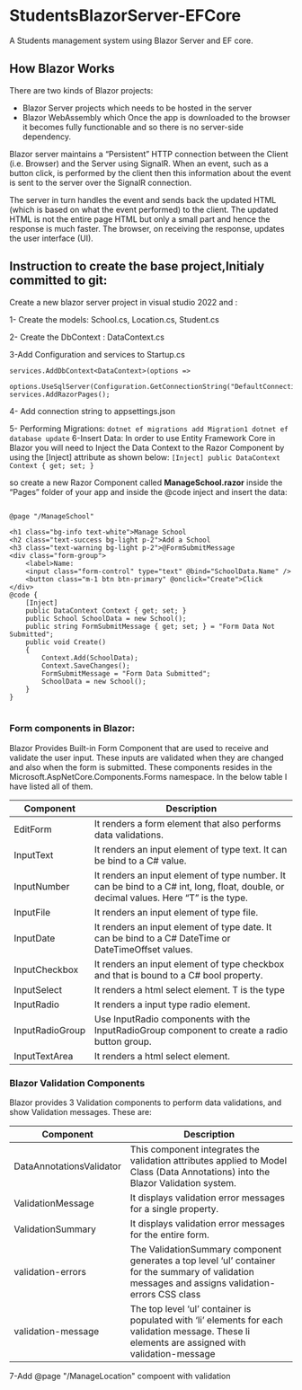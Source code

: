 # StudentsBlazorServer-EFCore

A Students management system using Blazor Server and EF core.

## How Blazor Works
There are two kinds of Blazor projects:
* Blazor Server projects which needs to be hosted in the server
* Blazor WebAssembly which Once the app is downloaded to the browser it becomes fully functionable and so there is no server-side dependency.

Blazor server maintains a “Persistent” HTTP connection between the Client (i.e. Browser) and the Server using SignalR. When an event, such as a button click, is performed by the client then this information about the event is sent to the server over the SignalR connection.

The server in turn handles the event and sends back the updated HTML (which is based on what the event performed) to the client. The updated HTML is not the entire page HTML but only a small part and hence the response is much faster. The browser, on receiving the response, updates the user interface (UI).

## Instruction to create the base project,Initialy committed to git:
Create a new blazor server project in visual studio 2022 and :

1- Create the models: School.cs, Location.cs, Student.cs

2- Create the DbContext : DataContext.cs

3-Add  Configuration and services to Startup.cs 

    services.AddDbContext<DataContext>(options =>
            options.UseSqlServer(Configuration.GetConnectionString("DefaultConnection")));
    services.AddRazorPages();
    
    
4- Add connection string to appsettings.json

5- Performing Migrations:
    `
    dotnet ef migrations add Migration1
    dotnet ef database update
    `
6-Insert Data:
    In order to use Entity Framework Core in Blazor you will need to Inject the Data Context to the Razor Component by using the [Inject] attribute as shown below:
   `[Inject]
    public DataContext Context { get; set; }
    `
    
so create a new Razor Component called <b>ManageSchool.razor</b> inside the “Pages” folder of your app and inside the @code inject and insert the data:
<pre><code>
@page "/ManageSchool"
 
&lt;h1 class="bg-info text-white">Manage School</h1>
&lt;h2 class="text-success bg-light p-2">Add a School</h2>
&lt;h3 class="text-warning bg-light p-2">@FormSubmitMessage</h3>
&lt;div class="form-group">
    &lt;label>Name:</label>
    &lt;input class="form-control" type="text" @bind="SchoolData.Name" />
    &lt;button class="m-1 btn btn-primary" @onclick="Create">Click</button>
&lt;/div>
@code {
    [Inject]
    public DataContext Context { get; set; }
    public School SchoolData = new School();
    public string FormSubmitMessage { get; set; } = "Form Data Not Submitted";
    public void Create()
    {
        Context.Add(SchoolData);
        Context.SaveChanges();  
        FormSubmitMessage = "Form Data Submitted";
        SchoolData = new School();
    }
}
 </code>  </pre>
### Form components in Blazor:
Blazor Provides Built-in Form Component that are used to receive and validate the user input. These inputs are validated when they are changed and also when the form is submitted. These components resides in the Microsoft.AspNetCore.Components.Forms namespace. In the below table I have listed all of them.

Component	|Description
--- | --- 
EditForm	|It renders a form element that also performs data validations.
InputText	|It renders an input element of type text. It can be bind to a C# value.
InputNumber	|It renders an input element of type number. It can be bind to a C# int, long, float, double, or decimal values. Here “T” is the type.
InputFile	|It renders an input element of type file.
InputDate	|It renders an input element of type date. It can be bind to a C# DateTime or DateTimeOffset values.
InputCheckbox	|It renders an input element of type checkbox and that is bound to a C# bool property.
InputSelect	|It renders a html select element. T is the type
InputRadio	|It renders a input type radio element.
InputRadioGroup	|Use InputRadio components with the InputRadioGroup component to create a radio button group.
InputTextArea	|It renders a html select element.


### Blazor Validation Components
Blazor provides 3 Validation components to perform data validations, and show Validation messages. These are:

Component	|Description
--- | --- 
DataAnnotationsValidator |This component integrates the validation attributes applied to Model Class (Data Annotations) into the Blazor Validation system.
ValidationMessage	|It displays validation error messages for a single property.
ValidationSummary	|It displays validation error messages for the entire form.
validation-errors	|The ValidationSummary component generates a top level ‘ul’ container for the summary of validation messages and assigns validation-errors CSS class 
validation-message	|The top level ‘ul’ container is populated with ‘li’ elements for each validation message. These li elements are assigned with validation-message

7-Add @page "/ManageLocation" compoent with validation

    
